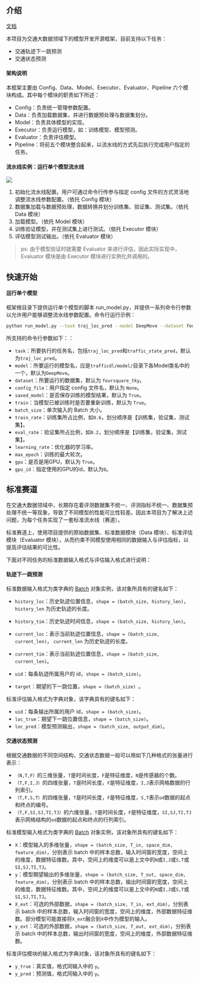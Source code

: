 ## 介绍

[文档](https://aptx1231.github.io/Bigscity-TrafficDL-Docs/index.html)

本项目为交通大数据领域下的模型开发开源框架，目前支持以下任务：

* 交通轨迹下一跳预测
* 交通状态预测

#### 架构说明

本框架主要由 Config、Data、Model、Executor、Evaluator、Pipeline 六个模块构成。其中每个模块的职责如下所述：

* Config：负责统一管理参数配置。
* Data：负责加载数据集，并进行数据预处理与数据集划分。
* Model：负责具体模型的实现。
* Executor：负责运行模型，如：训练模型、模型预测。
* Evaluator：负责评估模型。
* Pipeline：将前五个模块整合起来，以流水线的方式先后执行完成用户指定的任务。

#### 流水线实例：运行单个模型流水线

![](https://aptx1231.github.io/Bigscity-TrafficDL-Docs/_images/pipeline.png)

1. 初始化流水线配置。用户可通过命令行传参与指定 config 文件的方式灵活地调整流水线参数配置。（依托 Config 模块）
2. 数据集加载与数据预处理，数据转换并划分训练集、验证集、测试集。（依托 Data 模块）
3. 加载模型。（依托 Model 模块）
4. 训练验证模型，并在测试集上进行测试。（依托 Executor 模块）
5. 评估模型测试输出。（依托 Evaluator 模块）

> ps: 由于模型验证时就需要 Evaluator 来进行评估，因此实际实现中，Evaluator 模块是由 Executor 模块进行实例化并调用的。

## 快速开始

#### 运行单个模型

框架根目录下提供运行单个模型的脚本 run_model.py，并提供一系列命令行参数以允许用户能够调整流水线参数配置。命令行运行示例：

```sh
python run_model.py --task traj_loc_pred --model DeepMove --dataset foursquare_tky
```

所支持的命令行参数如下：：

- `task`：所要执行的任务名，包括`traj_loc_pred`和`traffic_state_pred`，默认为`traj_loc_pred`。
- `model`：所要运行的模型名，应是`trafficdl/model/`目录下各Model类名中的一个，默认为`DeepMove`。
- `dataset`：所要运行的数据集，默认为 `foursquare_tky`。
- `config_file`：用户指定 config 文件名，默认为 `None`。
- `saved_model`：是否保存训练的模型结果，默认为 `True`。
- `train`：当模型已被训练时是否要重新训练，默认为 `True`。
- `batch_size`：单次输入的 Batch 大小。
- `train_rate`：训练集所占比例，如`0.6`，划分顺序是【训练集，验证集，测试集】。
- `eval_rate`：验证集所占比例，如`0.2`，划分顺序是【训练集，验证集，测试集】。
- `learning_rate`：优化器的学习率。
- `max_epoch`：训练的最大轮次。
- `gpu`：是否是用GPU，默认为 `True`。
- `gpu_id`：指定使用的GPU的id，默认为`0`。

## 标准赛道

在交通大数据领域中，长期存在着评测数据集不统一、评测指标不统一、数据集预处理不统一等现象，导致了不同模型的性能可比性较差。因此本项目为了解决上述问题，为每个任务实现了一套标准流水线（赛道）。

标准赛道上，使用项目提供的原始数据集、标准数据模块（Data 模块）、标准评估模块（Evaluator 模块），从而约束不同模型使用相同的数据输入与评估指标，以提高评估结果的可比性。

下面对不同任务的标准数据输入格式与评估输入格式进行说明：

#### 轨迹下一跳预测

标准数据输入格式为类字典的 [Batch](https://aptx1231.github.io/Bigscity-TrafficDL-Docs/user_guide/data/batch.html) 对象实例，该对象所具有的键名如下：

* `history_loc`：历史轨迹位置信息，`shape = (batch_size, history_len)`， `history_len` 为历史轨迹的长度。

* `history_tim`：历史轨迹时间信息，`shape = (batch_size, history_len)`。

* `current_loc`：表示当前轨迹位置信息，`shape = (batch_size, current_len)`， `current_len` 为历史轨迹的长度。

* `current_tim`：表示当前轨迹位置信息，`shape = (batch_size, current_len)`。

* `uid`：每条轨迹所属用户的 id，`shape = (batch_size)`。

* `target`：期望的下一跳位置，`shape = (batch_size) `。

标准评估输入格式为字典对象，该字典具有的键名如下：

* `uid`：每条输出所属的用户 id，`shape = (batch_size)`。
* `loc_true`：期望下一跳位置信息，`shape = (batch_size)`。
* `loc_pred`：模型预测输出，`shape = (batch_size, output_dim)`。 

#### 交通状态预测

根据交通数据的不同空间结构，交通状态数据一般可以用如下几种格式的张量进行表示：

- `（N,T,F）`的三维张量，`T`是时间长度，`F`是特征维度，`N`是传感器的个数。
- `（T,F,I,J）`的四维张量，`T`是时间长度，`F`是特征维度，`I,J`表示网格数据的行列索引。
- `（T,F,S,T）`的四维张量，`T`是时间长度，`F`是特征维度，`S,T`表示`od`数据的起点和终点的编号。
- `（T,F,SI,SJ,TI,TJ）`的六维张量，`T`是时间长度，`F`是特征维度，`SI,SJ,TI,TJ`表示网格结构的`od`数据的起点和终点的行列索引。

标准模型输入格式为类字典的 [Batch](https://aptx1231.github.io/Bigscity-TrafficDL-Docs/user_guide/data/batch.html) 对象实例，该对象所具有的键名如下：

- `X`：模型输入的多维张量，`shape = (batch_size, T_in, space_dim, feature_dim)`，分别表示 batch 中的样本总数，输入时间窗的宽度，空间上的维度，数据特征维数。其中，空间上的维度可以是上文中的`N`或`I,J`或`S,T`或`SI,SJ,TI,TJ`。
- `y`：模型期望输出的多维张量，`shape = (batch_size, T_out, space_dim, feature_dim)`，分别表示 batch 中的样本总数，输出时间窗的宽度，空间上的维度，数据特征维数。其中，空间上的维度可以是上文中的`N`或`I,J`或`S,T`或`SI,SJ,TI,TJ`。
- `X_ext`：可选的外部数据，`shape = (batch_size, T_in, ext_dim)`，分别表示 batch 中的样本总数，输入时间窗的宽度，空间上的维度，外部数据特征维数。部分模型可能直接将`X_ext`融合到`X`中作为模型的输入。
- `y_ext`：可选的外部数据，`shape = (batch_size, T_out, ext_dim)`，分别表示 batch 中的样本总数，输出时间窗的宽度，空间上的维度，外部数据特征维数。

标准评估模块的输入格式为字典对象，该对象所具有的键名如下：

- `y_true`：真实值，格式同输入中的 `y`。
- `y_pred`：预测值，格式同输入中的 `y`。

